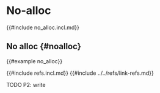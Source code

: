 # No-alloc

{{#include no_alloc.incl.md}}

## No alloc {#noalloc}

{{#example no_alloc}}

{{#include refs.incl.md}}
{{#include ../../refs/link-refs.md}}

<div class="hidden">
TODO P2: write
</div>
